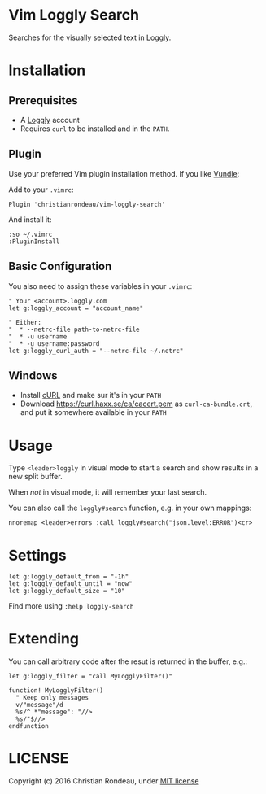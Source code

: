# Vim Loggly Search

Searches for the visually selected text in [Loggly](https://www.loggly.com).

# Installation

## Prerequisites

* A [Loggly](https://www.loggly.com) account
* Requires `curl` to be installed and in the `PATH`.

## Plugin

Use your preferred Vim plugin installation method. If you like [Vundle](https://github.com/VundleVim/Vundle.vim):

Add to your `.vimrc`:

    Plugin 'christianrondeau/vim-loggly-search'

And install it:

    :so ~/.vimrc
    :PluginInstall

## Basic Configuration

You also need to assign these variables in your `.vimrc`:

    " Your <account>.loggly.com
    let g:loggly_account = "account_name"

    " Either:
    "  * --netrc-file path-to-netrc-file
    "  * -u username
    "  * -u username:password
    let g:loggly_curl_auth = "--netrc-file ~/.netrc"

## Windows

* Install [cURL](https://curl.haxx.se/) and make sur it's in your `PATH`
* Download https://curl.haxx.se/ca/cacert.pem as `curl-ca-bundle.crt`, and put it somewhere available in your `PATH`

# Usage

Type `<leader>loggly` in visual mode to start a search and show results in a new split buffer.

When *not* in visual mode, it will remember your last search.

You can also call the `loggly#search` function, e.g. in your own mappings:

    nnoremap <leader>errors :call loggly#search("json.level:ERROR")<cr>

# Settings

    let g:loggly_default_from = "-1h"
    let g:loggly_default_until = "now"
    let g:loggly_default_size = "10"

Find more using `:help loggly-search`

# Extending

You can call arbitrary code after the resut is returned in the buffer, e.g.:

    let g:loggly_filter = "call MyLogglyFilter()"
    
    function! MyLogglyFilter()
      " Keep only messages
      v/"message"/d
      %s/^ *"message": "//>
      %s/"$//>
    endfunction

# LICENSE

Copyright (c) 2016 Christian Rondeau, under [MIT license](LICENSE)
